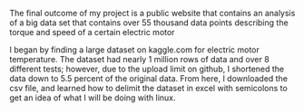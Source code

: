
The final outcome of my project is a public website that contains an analysis of a big data set that contains over 55 thousand data points describing the torque and speed of a certain electric motor

I began by finding a large dataset on kaggle.com for electric motor temperature. The dataset had nearly 1 million rows of data and over 8 different tests; however, due to the upload limit on github, I shortened the data down to 5.5 percent of the original data. From here, I downloaded the csv file, and learned how to delimit the dataset in excel with semicolons to get an idea of what I will be doing with linux. 


